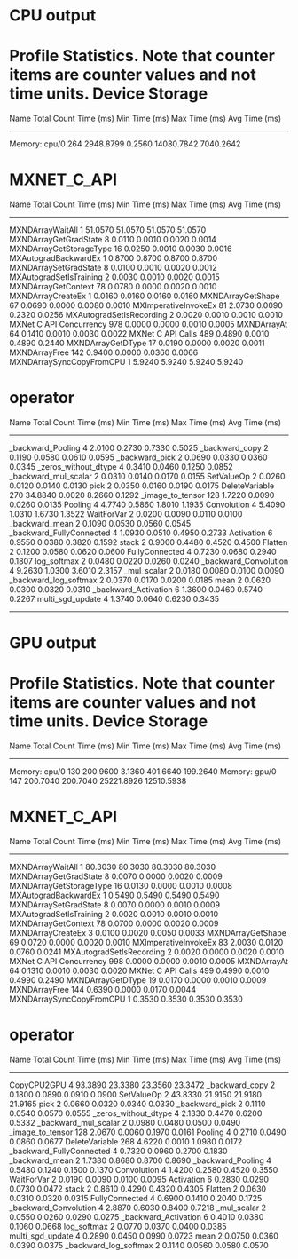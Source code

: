 # CPU output

Profile Statistics.
        Note that counter items are counter values and not time units.
Device Storage
=================
Name                          Total Count        Time (ms)    Min Time (ms)    Max Time (ms)    Avg Time (ms)
----                          -----------        ---------    -------------    -------------    -------------
Memory: cpu/0                         264        2948.8799           0.2560       14080.7842        7040.2642

MXNET_C_API
=================
Name                          Total Count        Time (ms)    Min Time (ms)    Max Time (ms)    Avg Time (ms)
----                          -----------        ---------    -------------    -------------    -------------
MXNDArrayWaitAll                        1          51.0570          51.0570          51.0570          51.0570
MXNDArrayGetGradState                   8           0.0110           0.0010           0.0020           0.0014
MXNDArrayGetStorageType                16           0.0250           0.0010           0.0030           0.0016
MXAutogradBackwardEx                    1           0.8700           0.8700           0.8700           0.8700
MXNDArraySetGradState                   8           0.0100           0.0010           0.0020           0.0012
MXAutogradSetIsTraining                 2           0.0030           0.0010           0.0020           0.0015
MXNDArrayGetContext                    78           0.0780           0.0000           0.0020           0.0010
MXNDArrayCreateEx                       1           0.0160           0.0160           0.0160           0.0160
MXNDArrayGetShape                      67           0.0690           0.0000           0.0080           0.0010
MXImperativeInvokeEx                   81           2.0730           0.0090           0.2320           0.0256
MXAutogradSetIsRecording                2           0.0020           0.0010           0.0010           0.0010
MXNet C API Concurrency               978           0.0000           0.0000           0.0010           0.0005
MXNDArrayAt                            64           0.1410           0.0010           0.0030           0.0022
MXNet C API Calls                     489           0.4890           0.0010           0.4890           0.2440
MXNDArrayGetDType                      17           0.0190           0.0000           0.0020           0.0011
MXNDArrayFree                         142           0.9400           0.0000           0.0360           0.0066
MXNDArraySyncCopyFromCPU                1           5.9240           5.9240           5.9240           5.9240

operator
=================
Name                          Total Count        Time (ms)    Min Time (ms)    Max Time (ms)    Avg Time (ms)
----                          -----------        ---------    -------------    -------------    -------------
_backward_Pooling                       4           2.0100           0.2730           0.7330           0.5025
_backward_copy                          2           0.1190           0.0580           0.0610           0.0595
_backward_pick                          2           0.0690           0.0330           0.0360           0.0345
_zeros_without_dtype                    4           0.3410           0.0460           0.1250           0.0852
_backward_mul_scalar                    2           0.0310           0.0140           0.0170           0.0155
SetValueOp                              2           0.0260           0.0120           0.0140           0.0130
pick                                    2           0.0350           0.0160           0.0190           0.0175
DeleteVariable                        270          34.8840           0.0020           8.2660           0.1292
_image_to_tensor                      128           1.7220           0.0090           0.0260           0.0135
Pooling                                 4           4.7740           0.5860           1.8010           1.1935
Convolution                             4           5.4090           1.0310           1.6730           1.3522
WaitForVar                              2           0.0200           0.0090           0.0110           0.0100
_backward_mean                          2           0.1090           0.0530           0.0560           0.0545
_backward_FullyConnected                4           1.0930           0.0510           0.4950           0.2733
Activation                              6           0.9550           0.0380           0.3820           0.1592
stack                                   2           0.9000           0.4480           0.4520           0.4500
Flatten                                 2           0.1200           0.0580           0.0620           0.0600
FullyConnected                          4           0.7230           0.0680           0.2940           0.1807
log_softmax                             2           0.0480           0.0220           0.0260           0.0240
_backward_Convolution                   4           9.2630           1.0300           3.6010           2.3157
_mul_scalar                             2           0.0180           0.0080           0.0100           0.0090
_backward_log_softmax                   2           0.0370           0.0170           0.0200           0.0185
mean                                    2           0.0620           0.0300           0.0320           0.0310
_backward_Activation                    6           1.3600           0.0460           0.5740           0.2267
multi_sgd_update                        4           1.3740           0.0640           0.6230           0.3435


------------------------------------------------------------------------

# GPU output

Profile Statistics.
        Note that counter items are counter values and not time units.
Device Storage
=================
Name                          Total Count        Time (ms)    Min Time (ms)    Max Time (ms)    Avg Time (ms)
----                          -----------        ---------    -------------    -------------    -------------
Memory: cpu/0                         130         200.9600           3.1360         401.6640         199.2640
Memory: gpu/0                         147         200.7040         200.7040       25221.8926       12510.5938

MXNET_C_API
=================
Name                          Total Count        Time (ms)    Min Time (ms)    Max Time (ms)    Avg Time (ms)
----                          -----------        ---------    -------------    -------------    -------------
MXNDArrayWaitAll                        1          80.3030          80.3030          80.3030          80.3030
MXNDArrayGetGradState                   8           0.0070           0.0000           0.0020           0.0009
MXNDArrayGetStorageType                16           0.0130           0.0000           0.0010           0.0008
MXAutogradBackwardEx                    1           0.5490           0.5490           0.5490           0.5490
MXNDArraySetGradState                   8           0.0070           0.0000           0.0010           0.0009
MXAutogradSetIsTraining                 2           0.0020           0.0010           0.0010           0.0010
MXNDArrayGetContext                    78           0.0700           0.0000           0.0020           0.0009
MXNDArrayCreateEx                       3           0.0100           0.0020           0.0050           0.0033
MXNDArrayGetShape                      69           0.0720           0.0000           0.0020           0.0010
MXImperativeInvokeEx                   83           2.0030           0.0120           0.0760           0.0241
MXAutogradSetIsRecording                2           0.0020           0.0000           0.0020           0.0010
MXNet C API Concurrency               998           0.0000           0.0000           0.0010           0.0005
MXNDArrayAt                            64           0.1310           0.0010           0.0030           0.0020
MXNet C API Calls                     499           0.4990           0.0010           0.4990           0.2490
MXNDArrayGetDType                      19           0.0170           0.0000           0.0010           0.0009
MXNDArrayFree                         144           0.6390           0.0000           0.0170           0.0044
MXNDArraySyncCopyFromCPU                1           0.3530           0.3530           0.3530           0.3530

operator
=================
Name                          Total Count        Time (ms)    Min Time (ms)    Max Time (ms)    Avg Time (ms)
----                          -----------        ---------    -------------    -------------    -------------
CopyCPU2GPU                             4          93.3890          23.3380          23.3560          23.3472
_backward_copy                          2           0.1800           0.0890           0.0910           0.0900
SetValueOp                              2          43.8330          21.9150          21.9180          21.9165
pick                                    2           0.0660           0.0320           0.0340           0.0330
_backward_pick                          2           0.1110           0.0540           0.0570           0.0555
_zeros_without_dtype                    4           2.1330           0.4470           0.6200           0.5332
_backward_mul_scalar                    2           0.0980           0.0480           0.0500           0.0490
_image_to_tensor                      128           2.0670           0.0060           0.1970           0.0161
Pooling                                 4           0.2710           0.0490           0.0860           0.0677
DeleteVariable                        268           4.6220           0.0010           1.0980           0.0172
_backward_FullyConnected                4           0.7320           0.0960           0.2700           0.1830
_backward_mean                          2           1.7380           0.8680           0.8700           0.8690
_backward_Pooling                       4           0.5480           0.1240           0.1500           0.1370
Convolution                             4           1.4200           0.2580           0.4520           0.3550
WaitForVar                              2           0.0190           0.0090           0.0100           0.0095
Activation                              6           0.2830           0.0290           0.0730           0.0472
stack                                   2           0.8610           0.4290           0.4320           0.4305
Flatten                                 2           0.0630           0.0310           0.0320           0.0315
FullyConnected                          4           0.6900           0.1410           0.2040           0.1725
_backward_Convolution                   4           2.8870           0.6030           0.8400           0.7218
_mul_scalar                             2           0.0550           0.0260           0.0290           0.0275
_backward_Activation                    6           0.4010           0.0380           0.1060           0.0668
log_softmax                             2           0.0770           0.0370           0.0400           0.0385
multi_sgd_update                        4           0.2890           0.0450           0.0990           0.0723
mean                                    2           0.0750           0.0360           0.0390           0.0375
_backward_log_softmax                   2           0.1140           0.0560           0.0580           0.0570

